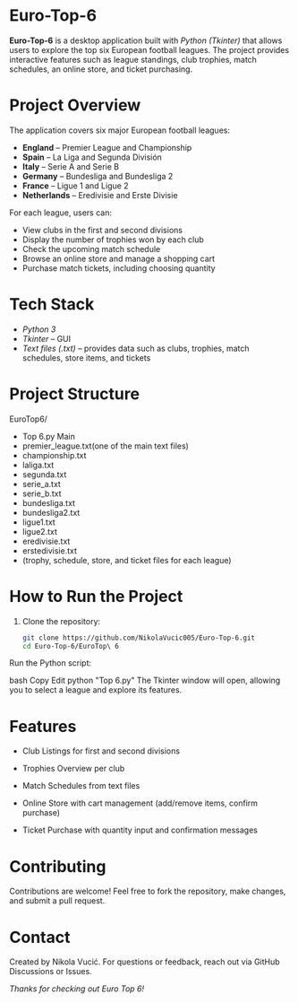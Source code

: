 # Euro-Top-6

**Euro-Top-6** is a desktop application built with *Python (Tkinter)* that allows users to explore the top six European football leagues. 
The project provides interactive features such as league standings, club trophies, match schedules, an online store, and ticket purchasing.

# Project Overview

The application covers six major European football leagues:

- **England** – Premier League and Championship  
- **Spain** – La Liga and Segunda División  
- **Italy** – Serie A and Serie B  
- **Germany** – Bundesliga and Bundesliga 2  
- **France** – Ligue 1 and Ligue 2  
- **Netherlands** – Eredivisie and Erste Divisie  

For each league, users can:
- View clubs in the first and second divisions  
- Display the number of trophies won by each club  
- Check the upcoming match schedule
- Browse an online store and manage a shopping cart  
- Purchase match tickets, including choosing quantity  

# Tech Stack

- *Python 3*  
- *Tkinter* – GUI
- *Text files (.txt)* – provides data such as clubs, trophies, match schedules, store items, and tickets  

# Project Structure

EuroTop6/
- Top 6.py Main
- premier_league.txt(one of the main text files)
- championship.txt
- laliga.txt
- segunda.txt
- serie_a.txt
- serie_b.txt
- bundesliga.txt
- bundesliga2.txt
- ligue1.txt
- ligue2.txt
- eredivisie.txt
- erstedivisie.txt
- (trophy, schedule, store, and ticket files for each league)

# How to Run the Project

1. Clone the repository:
   ```bash
   git clone https://github.com/NikolaVucic005/Euro-Top-6.git
   cd Euro-Top-6/EuroTop\ 6
Run the Python script:

bash
Copy
Edit
python "Top 6.py"
The Tkinter window will open, allowing you to select a league and explore its features.

# Features
- Club Listings for first and second divisions

- Trophies Overview per club

- Match Schedules from text files

- Online Store with cart management (add/remove items, confirm purchase)

- Ticket Purchase with quantity input and confirmation messages

# Contributing
Contributions are welcome! Feel free to fork the repository, make changes, and submit a pull request.

# Contact
Created by Nikola Vucić. For questions or feedback, reach out via GitHub Discussions or Issues.

*Thanks for checking out Euro Top 6!*
